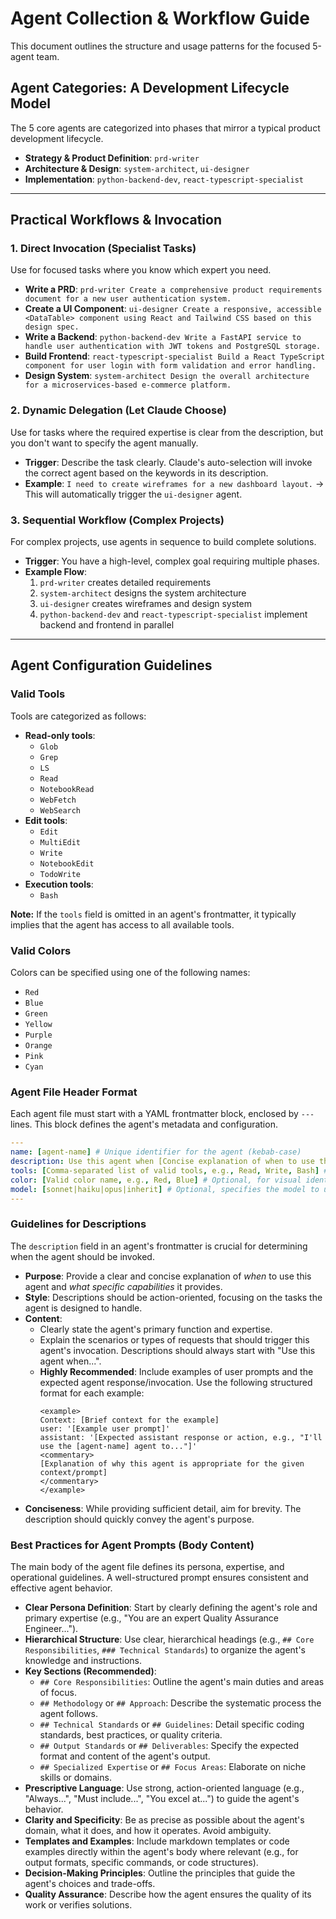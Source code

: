 # Agent Collection & Workflow Guide

This document outlines the structure and usage patterns for the focused 5-agent team.

## Agent Categories: A Development Lifecycle Model

The 5 core agents are categorized into phases that mirror a typical product development lifecycle.

- **Strategy & Product Definition**: `prd-writer`
- **Architecture & Design**: `system-architect`, `ui-designer`
- **Implementation**: `python-backend-dev`, `react-typescript-specialist`

---

## Practical Workflows & Invocation

### 1. Direct Invocation (Specialist Tasks)

Use for focused tasks where you know which expert you need.

- **Write a PRD**: `prd-writer Create a comprehensive product requirements document for a new user authentication system.`
- **Create a UI Component**: `ui-designer Create a responsive, accessible <DataTable> component using React and Tailwind CSS based on this design spec.`
- **Write a Backend**: `python-backend-dev Write a FastAPI service to handle user authentication with JWT tokens and PostgreSQL storage.`
- **Build Frontend**: `react-typescript-specialist Build a React TypeScript component for user login with form validation and error handling.`
- **Design System**: `system-architect Design the overall architecture for a microservices-based e-commerce platform.`

### 2. Dynamic Delegation (Let Claude Choose)

Use for tasks where the required expertise is clear from the description, but you don't want to specify the agent manually.

- **Trigger**: Describe the task clearly. Claude's auto-selection will invoke the correct agent based on the keywords in its description.
- **Example**: `I need to create wireframes for a new dashboard layout.` → This will automatically trigger the `ui-designer` agent.

### 3. Sequential Workflow (Complex Projects)

For complex projects, use agents in sequence to build complete solutions.

- **Trigger**: You have a high-level, complex goal requiring multiple phases.
- **Example Flow**:
  1. `prd-writer` creates detailed requirements
  2. `system-architect` designs the system architecture
  3. `ui-designer` creates wireframes and design system
  4. `python-backend-dev` and `react-typescript-specialist` implement backend and frontend in parallel

---

## Agent Configuration Guidelines

### Valid Tools

Tools are categorized as follows:

- **Read-only tools**:
  - `Glob`
  - `Grep`
  - `LS`
  - `Read`
  - `NotebookRead`
  - `WebFetch`
  - `WebSearch`
- **Edit tools**:
  - `Edit`
  - `MultiEdit`
  - `Write`
  - `NotebookEdit`
  - `TodoWrite`
- **Execution tools**:
  - `Bash`

**Note:** If the `tools` field is omitted in an agent's frontmatter, it typically implies that the agent has access to all available tools.

### Valid Colors

Colors can be specified using one of the following names:

- `Red`
- `Blue`
- `Green`
- `Yellow`
- `Purple`
- `Orange`
- `Pink`
- `Cyan`

### Agent File Header Format

Each agent file must start with a YAML frontmatter block, enclosed by `---` lines. This block defines the agent's metadata and configuration.

```yaml
---
name: [agent-name] # Unique identifier for the agent (kebab-case)
description: Use this agent when [Concise explanation of when to use this agent and its capabilities]
tools: [Comma-separated list of valid tools, e.g., Read, Write, Bash] # Optional, defaults to all tools if omitted
color: [Valid color name, e.g., Red, Blue] # Optional, for visual identification
model: [sonnet|haiku|opus|inherit] # Optional, specifies the model to use for this agent. Inherits from session if blank.
---
```

### Guidelines for Descriptions

The `description` field in an agent's frontmatter is crucial for determining when the agent should be invoked.

- **Purpose**: Provide a clear and concise explanation of _when_ to use this agent and _what specific capabilities_ it provides.
- **Style**: Descriptions should be action-oriented, focusing on the tasks the agent is designed to handle.
- **Content**:
  - Clearly state the agent's primary function and expertise.
  - Explain the scenarios or types of requests that should trigger this agent's invocation. Descriptions should always start with "Use this agent when...".
  - **Highly Recommended**: Include examples of user prompts and the expected agent response/invocation. Use the following structured format for each example:
    ```
    <example>
    Context: [Brief context for the example]
    user: '[Example user prompt]'
    assistant: '[Expected assistant response or action, e.g., "I'll use the [agent-name] agent to..."]'
    <commentary>
    [Explanation of why this agent is appropriate for the given context/prompt]
    </commentary>
    </example>
    ```
- **Conciseness**: While providing sufficient detail, aim for brevity. The description should quickly convey the agent's purpose.

### Best Practices for Agent Prompts (Body Content)

The main body of the agent file defines its persona, expertise, and operational guidelines. A well-structured prompt ensures consistent and effective agent behavior.

- **Clear Persona Definition**: Start by clearly defining the agent's role and primary expertise (e.g., "You are an expert Quality Assurance Engineer...").
- **Hierarchical Structure**: Use clear, hierarchical headings (e.g., `## Core Responsibilities`, `### Technical Standards`) to organize the agent's knowledge and instructions.
- **Key Sections (Recommended)**:
  - `## Core Responsibilities`: Outline the agent's main duties and areas of focus.
  - `## Methodology` or `## Approach`: Describe the systematic process the agent follows.
  - `## Technical Standards` or `## Guidelines`: Detail specific coding standards, best practices, or quality criteria.
  - `## Output Standards` or `## Deliverables`: Specify the expected format and content of the agent's output.
  - `## Specialized Expertise` or `## Focus Areas`: Elaborate on niche skills or domains.
- **Prescriptive Language**: Use strong, action-oriented language (e.g., "Always...", "Must include...", "You excel at...") to guide the agent's behavior.
- **Clarity and Specificity**: Be as precise as possible about the agent's domain, what it does, and how it operates. Avoid ambiguity.
- **Templates and Examples**: Include markdown templates or code examples directly within the agent's body where relevant (e.g., for output formats, specific commands, or code structures).
- **Decision-Making Principles**: Outline the principles that guide the agent's choices and trade-offs.
- **Quality Assurance**: Describe how the agent ensures the quality of its work or verifies solutions.
